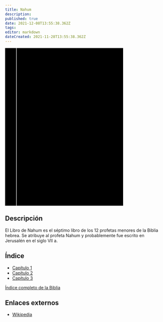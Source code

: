 ```yaml
---
title: Nahum
description: 
published: true
date: 2021-12-08T13:55:38.362Z
tags: 
editor: markdown
dateCreated: 2021-11-28T13:55:38.362Z
---
```


<div class="urantiapedia-book-front urantiapedia-book-bible">
<svg xmlns="http://www.w3.org/2000/svg"
	width="102.6mm" height="136.8mm"
	viewBox="0 0 102.6 136.8" version="1.1">
	<g transform="translate(-7,-5)">
		<rect width="9.6" height="136.8" x="7" y="5" />
		<rect width="96.9" height="136.8" x="17" y="5" />
		<text style="font-size:5px" x="61" y="22">LA BIBLIA</text>
		<text style="font-size:4px" x="61" y="125">Biblia Reina Valera, 1960</text>
		<text style="font-size:9px" x="61" y="60">Nahum</text>
	</g>
</svg>
</div>

## Descripción


El Libro de Nahum es el séptimo libro de los 12 profetas menores de la Biblia hebrea. Se atribuye al profeta Nahum y probablemente fue escrito en Jerusalén en el siglo VII a.

## Índice

- [Capítulo 1](/es/Bible/Nahum/1)
- [Capítulo 2](/es/Bible/Nahum/2)
- [Capítulo 3](/es/Bible/Nahum/3)


[Índice completo de la Biblia](/es/index/bible)


## Enlaces externos

- [Wikipedia](https://en.wikipedia.org/wiki/Book_of_Nahum)
